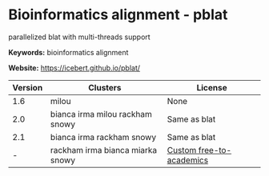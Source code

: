 # Bioinformatics alignment - pblat

parallelized blat with multi-threads support

**Keywords:** bioinformatics alignment

**Website:** <https://icebert.github.io/pblat/>

| Version | Clusters | License |
| ------- | -------- | ------- |
| 1.6 | milou | None |
| 2.0 | bianca irma milou rackham snowy | Same as blat |
| 2.1 | bianca irma rackham snowy | Same as blat |
| - | rackham irma bianca miarka snowy | [Custom free-to-academics](https://github.com/icebert/pblat/blob/master/LICENSE) |
